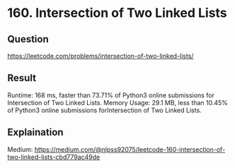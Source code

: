 # 160. Intersection of Two Linked Lists
## Question
https://leetcode.com/problems/intersection-of-two-linked-lists/
## Result
Runtime: 168 ms, faster than 73.71% of Python3 online submissions for Intersection of Two Linked Lists.
Memory Usage: 29.1 MB, less than 10.45% of Python3 online submissions forIntersection of Two Linked Lists.
## Explaination
Medium: https://medium.com/@nlpss92075/leetcode-160-intersection-of-two-linked-lists-cbd779ac49de